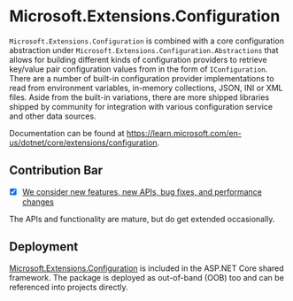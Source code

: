 # Microsoft.Extensions.Configuration

`Microsoft.Extensions.Configuration` is combined with a core configuration abstraction under `Microsoft.Extensions.Configuration.Abstractions` that allows for building different kinds of configuration providers to retrieve key/value pair configuration values from in the form of `IConfiguration`. There are a number of built-in configuration provider implementations to read from environment variables, in-memory collections, JSON, INI or XML files. Aside from the built-in variations, there are more shipped libraries shipped by community for integration with various configuration service and other data sources.

Documentation can be found at https://learn.microsoft.com/en-us/dotnet/core/extensions/configuration.

## Contribution Bar
- [x] [We consider new features, new APIs, bug fixes, and performance changes](https://github.com/dotnet/runtime/tree/main/src/libraries#contribution-bar)

The APIs and functionality are mature, but do get extended occasionally.

## Deployment
[Microsoft.Extensions.Configuration](https://www.nuget.org/packages/Microsoft.Extensions.Configuration) is included in the ASP.NET Core shared framework. The package is deployed as out-of-band (OOB) too and can be referenced into projects directly.
